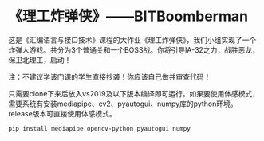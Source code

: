 # 《理工炸弹侠》——BITBoomberman

这是《汇编语言与接口技术》课程的大作业《理工炸弹侠》，我们小组实现了一个炸弹人游戏。共分为3个普通关和一个BOSS战。你将引导IA-32之力，战胜恶龙，保卫北理工，启动！

注：不建议学该门课的学生直接抄袭！你应该自己做并审查代码！

只需要clone下来后放入vs2019及以下版本编译即可运行。如果要使用体感模式，需要系统有安装mediapipe、cv2、pyautogui、numpy库的python环境。release版本可直接使用体感模式。

```bash
pip install mediapipe opencv-python pyautogui numpy
```
